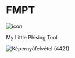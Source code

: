 # FMPT

![icon](https://user-images.githubusercontent.com/60849611/235697135-7234f8bc-2fd1-4c5a-916e-eebc162bf94d.png)

My Little Phising Tool

![Képernyőfelvétel (4421)](https://user-images.githubusercontent.com/60849611/235696589-4b4f33d8-6b69-43ad-995b-3144c32c8c14.png)
